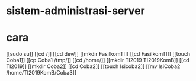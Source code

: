 # sistem-administrasi-server
# cara

[[sudo su]]
[[cd /]]
[[cd dev/]]
[[mkdir FasilkomTI]]
[[cd FasilkomTI]]
[[touch Coba1]]
[[cp Coba1 /tmp/]]
[[cd /home/]]
[[mkdir TI2019 TI2019KomB]]
[[cd TI2019]]
[[mkdir Coba2]]
[[cd Coba2]]
[[touch Isicoba2]]
[[mv IsiCoba2 /home/TI2019KomB/Coba3]]

